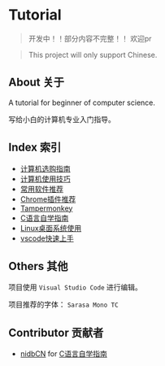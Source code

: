 # Tutorial

> 开发中！！部分内容不完整！！
> 欢迎pr

> This project will only support Chinese.

## About 关于

A tutorial for beginner of computer science.

写给小白的计算机专业入门指导。

## Index 索引

- [计算机选购指南](计算机选购指南.md)
- [计算机使用技巧](计算机使用技巧.md)
- [常用软件推荐](常用软件推荐.md)
- [Chrome插件推荐](Chrome插件推荐.md)
- [Tampermonkey](Tampermonkey.md)
- [C语言自学指南](C语言自学指南.md)
- [Linux桌面系统使用](Linux桌面系统使用.md)
- [vscode快速上手](vscode快速上手.md)

## Others 其他

项目使用 `Visual Studio Code` 进行编辑。

项目推荐的字体： `Sarasa Mono TC`

## Contributor 贡献者

- [nidbCN](https://github.com/nidbCN) for [C语言自学指南](C语言自学指南.md)
